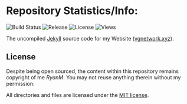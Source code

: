 # Repository Statistics/Info:

![Build Status](https://img.shields.io/badge/Build-Pass-green)
![Release](https://img.shields.io/badge/Release-v1.0.2-red)
![License](https://img.shields.io/badge/License-MIT-lightgrey)
![Views](https://komarev.com/ghpvc/?username=rxnm&label=Views)

The uncompiled [Jekyll](https://jekyllrb.com/) source code for my Website ([vgnetwork.xyz](https://vgnetwork.xyz/)).

## License

Despite being open sourced, the content within this repository remains copyright of me _RyanM_. You may not reuse anything therein without my permission:

All directories and files are licensed under the [MIT license](LICENSE).
